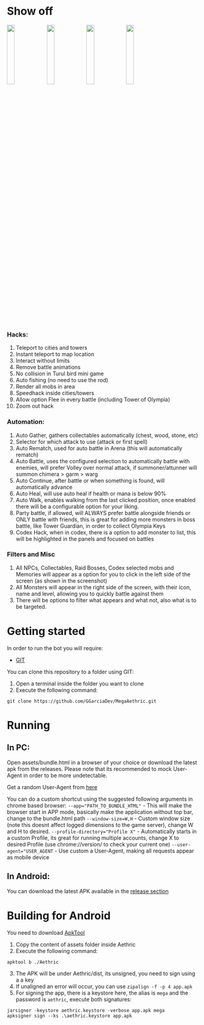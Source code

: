 # Show off
<img src="https://user-images.githubusercontent.com/2281415/224169809-21c99965-3879-4457-a47f-4a0ec1a027d1.jpeg" width="20%" height="20%"> <img src="https://user-images.githubusercontent.com/2281415/224169812-e5add325-23f1-4804-9e67-0130662668a6.jpeg" width="20%" height="20%"> <img src="https://user-images.githubusercontent.com/2281415/224169814-1f4f6529-69b7-4ea6-a354-491f8ac539a6.jpeg" width="20%" height="20%"> <img src="https://user-images.githubusercontent.com/2281415/224169804-d4f36613-4613-4841-94c1-d4b765ad2ce7.jpeg" width="20%" height="20%">

### **Hacks:**
1. Teleport to cities and towers
2. Instant teleport to map location
3. Interact without limits
4. Remove battle animations
5. No collision in Turul bird mini game
6. Auto fishing (no need to use the rod)
7. Render all mobs in area
8. Speedhack inside cities/towers
9. Allow option Flee in every battle (including Tower of Olympia)
10. Zoom out hack

### **Automation:**
1. Auto Gather, gathers collectables automatically (chest, wood, stone, etc)
2. Selector for which attack to use (attack or first spell)
3. Auto Rematch, used for auto battle in Arena (this will automatically rematch)
4. Auto Battle, uses the configured selection to automatically battle with enemies, will prefer Volley over normal attack, if summoner/attunner will summon chimera > garm > warg
5. Auto Continue, after battle or when something is found, will automatically advance
6. Auto Heal, will use auto heal if health or mana is below 90%
7. Auto Walk, enables walking from the last clicked position, once enabled there will be a configurable option for your liking.
8. Party battle, if allowed, will ALWAYS prefer battle alongside friends or ONLY battle with friends, this is great for adding more monsters in boss battle, like Tower Guardian, in order to collect Olympia Keys
9. Codex Hack, when in codex, there is a option to add monster to list, this will be highlighted in the panels and focused on battles

### **Filters and Misc**
1. All NPCs, Collectables, Raid Bosses, Codex selected mobs and Memories will appear as a option for you to click in the left side of the screen (as shown in the screenshot)
2. All Monsters will appear in the right side of the screen, with their icon, name and level, allowing you to quickly battle against them
3. There will be options to filter what appears and what not, also what is to be targeted.

# Getting started

In order to run the bot you will require:
* [GIT](https://git-scm.com/downloads)

You can clone this repository to a folder using GIT:
1. Open a terminal inside the folder you want to clone
2. Execute the following command:
```
git clone https://github.com/GGarciaDev/MegaAethric.git
```

# Running

## In PC:
Open assets/bundle.html in a browser of your choice or download the latest apk from the releases. Please note that its recommended to mock User-Agent in order to be more undetectable.

Get a random User-Agent from [here](https://user-agents.net/devices/mobiles)

You can do a custom shortcut using the suggested following arguments in chrome based browser:
`--app="PATH_TO_BUNDLE_HTML"` - This will make the browser start in APP mode, basically make the application without top bar, change to the bundle.html path
`--window-size=W,H` - Custom window size (note this doesnt affect logged dimensions to the game server), change W and H to desired.
`--profile-directory="Profile X"` - Automatically starts in a custom Profile, its great for running multiple accounts, change X to desired Profile (use chrome://version/ to check your current one)
`--user-agent="USER_AGENT` - Use custom a User-Agent, making all requests appear as mobile device

## In Android:
You can download the latest APK available in the [release section](https://github.com/TheMegafuji/MegaAethric/releases/)

# Building for Android

You need to download [ApkTool](https://github.com/iBotPeaches/Apktool)
1. Copy the content of assets folder inside Aethric
2. Execute the following command:
```
apktool b ./Aethric
```
3. The APK will be under Aethric/dist, its unsigned, you need to sign using a a key
4. If unaligned an error will occur, you can use `zipalign -f -p 4 app.apk`
5. For signing the app, there is a keystore here, the alias is `mega` and the password is `aethric`, execute both signatures:
```
jarsigner -keystore aethric.keystore -verbose app.apk mega
apksigner sign --ks .\aethric.keystore app.apk
```
